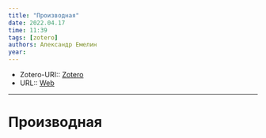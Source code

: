 ```yaml
---
title: "Производная"
date: 2022.04.17
time: 11:39
tags: [zotero]
authors: Александр Емелин
year: 
---
```


- Zotero-URI:: [Zotero](zotero://select/items/@emelinProizvodnaya)
- URL:: [Web](http://mathprofi.ru/opredelenie_proizvodnoi_smysl_proizvodnoi.html)

---

# Производная

